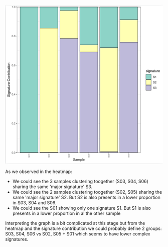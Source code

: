 ![Contribution](../img/3signatures_contribution.png)

As we observed in the heatmap:  

 * We could see the 3 samples clustering toogether (S03, S04, S06) sharing the same 'major signature' S3.
 * We could see the 2 samples clustering toogether (S02, S05) sharing the same 'major signature' S2. But S2 is also presents in a lower proportion in S03, S04 and S06.
 * We could see the S01 showing only one signature S1. But S1 is also presents in a lower proportion in al the other sample
 

Interpreting the graph is a bit complicated at this stage but from the heatmap and the signature contribution we could probably define 2 groups: S03, S04, S06 vs S02, S05 + S01 which seems to have lower complex signatures.




